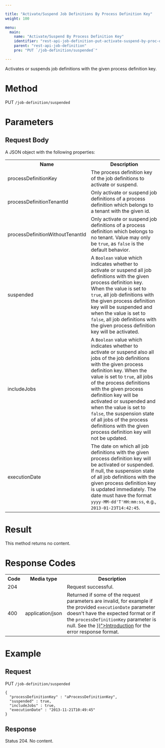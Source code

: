 ```yaml
---

title: "Activate/Suspend Job Definitions By Process Definition Key"
weight: 100

menu:
  main:
    name: "Activate/Suspend By Process Definition Key"
    identifier: "rest-api-job-definition-put-activate-suspend-by-proc-def-key"
    parent: "rest-api-job-definition"
    pre: "PUT `/job-definition/suspended`"

---
```



Activates or suspends job definitions with the given process definition key.

# Method

PUT `/job-definition/suspended`

# Parameters

## Request Body

A JSON object with the following properties:

<table class="table table-striped">
  <tr>
    <th>Name</th>
    <th>Description</th>
  </tr>
  <tr>
    <td>processDefinitionKey</td>
    <td>The process definition key of the job definitions to activate or suspend.</td>
  </tr>
  <tr>
    <td>processDefinitionTenantId</td>
    <td>Only activate or suspend job definitions of a process definition which belongs to a tenant with the given id.</td>
  </tr>
  <tr>
    <td>processDefinitionWithoutTenantId</td>
    <td>Only activate or suspend job definitions of a process definition which belongs to no tenant. Value may only be <code>true</code>, as <code>false</code> is the default behavior.</td>
  </tr>
  <tr>
    <td>suspended</td>
    <td>A <code>Boolean</code> value which indicates whether to activate or suspend all job definitions with the given process definition key. When the value is set to <code>true</code>, all job definitions with the given process definition key will be suspended and when the value is set to <code>false</code>, all job definitions with the given process definition key will be activated.</td>
  </tr>
  <tr>
    <td>includeJobs</td>
    <td>A <code>Boolean</code> value which indicates whether to activate or suspend also all jobs of the job definitions with the given process definition key. When the value is set to <code>true</code>, all jobs of the process definitions with the given process definition key will be activated or suspended and when the value is set to <code>false</code>, the suspension state of all jobs of the process definitions with the given process definition key will not be updated.</td>
  </tr>
  <tr>
    <td>executionDate</td>
    <td>The date on which all job definitions with the given process definition key will be activated or suspended. If null, the suspension state of all job definitions with the given process definition key is updated immediately. The date must have the format <code>yyyy-MM-dd'T'HH:mm:ss</code>, e.g., <code>2013-01-23T14:42:45</code>.</td>
  </tr>
</table>


# Result

This method returns no content.


# Response Codes

<table class="table table-striped">
  <tr>
    <th>Code</th>
    <th>Media type</th>
    <th>Description</th>
  </tr>
  <tr>
    <td>204</td>
    <td></td>
    <td>Request successful.</td>
  </tr>
  <tr>
    <td>400</td>
    <td>application/json</td>
    <td>Returned if some of the request parameters are invalid, for example if the provided <code>executionDate</code> parameter doesn't have the expected format or if the <code>processDefinitionKey</code> parameter is null. See the <a href="{{< relref "reference/rest/overview/index.md#error-handling" >}}">Introduction</a> for the error response format.</td>
  </tr>
</table>


# Example

## Request

PUT `/job-definition/suspended`

    {
      "processDefinitionKey" : "aProcessDefinitionKey",
      "suspended" : true,
      "includeJobs" : true,
      "executionDate" : "2013-11-21T10:49:45"
    }

## Response

Status 204. No content.
